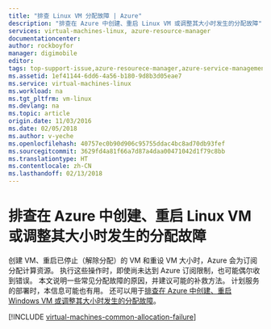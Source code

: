 ```yaml
---
title: "排查 Linux VM 分配故障 | Azure"
description: "排查在 Azure 中创建、重启 Linux VM 或调整其大小时发生的分配故障"
services: virtual-machines-linux, azure-resource-manager
documentationcenter: 
author: rockboyfor
manager: digimobile
editor: 
tags: top-support-issue,azure-resourece-manager,azure-service-management
ms.assetid: 1ef41144-6dd6-4a56-b180-9d8b3d05eae7
ms.service: virtual-machines-linux
ms.workload: na
ms.tgt_pltfrm: vm-linux
ms.devlang: na
ms.topic: article
origin.date: 11/03/2016
ms.date: 02/05/2018
ms.author: v-yeche
ms.openlocfilehash: 40757ec0b90d906c95755ddac4bc8ad70db93fef
ms.sourcegitcommit: 3629fd4a81f66a7d87a4daa00471042d1f79c8bb
ms.translationtype: HT
ms.contentlocale: zh-CN
ms.lasthandoff: 02/13/2018
---
```

# <a name="troubleshoot-allocation-failures-when-you-create-restart-or-resize-linux-vms-in-azure"></a>排查在 Azure 中创建、重启 Linux VM 或调整其大小时发生的分配故障
创建 VM、重启已停止（解除分配）的 VM 和重设 VM 大小时，Azure 会为订阅分配计算资源。 执行这些操作时，即使尚未达到 Azure 订阅限制，也可能偶尔收到错误。 本文说明一些常见分配故障的原因，并建议可能的补救方法。 计划服务的部署时，本信息可能也有用。 还可以用于[排查在 Azure 中创建、重启 Windows VM 或调整其大小时发生的分配故障](../windows/allocation-failure.md?toc=%2fvirtual-machines%2fwindows%2ftoc.json)。

[!INCLUDE [virtual-machines-common-allocation-failure](../../../includes/virtual-machines-common-allocation-failure.md)]

<!--Update_Description: update meta properties-->
